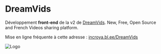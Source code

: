 DreamVids
=========

Développement **front-end** de la v2 de [DreamVids](https://github.com/Vetiore/DreamVids).
New, Free, Open Source and French Videos sharing platform.

Mise en ligne fréquente à cette adresse : [incroya.bl.ee/DreamVids](http://incroya.bl.ee/DreamVids/)

![Logo](http://puu.sh/6UeNj.png "logo")
